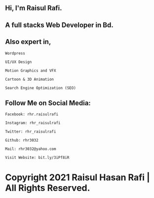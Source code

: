 ## Hi, I'm Raisul Rafi.
## A full stacks Web Developer in Bd.

## Also expert in,

    Wordpress
	
	UI/UX Design
	
	Motion Graphics and VFX
	
	Cartoon & 3D Animation
	
	Search Engine Optimization (SEO) 





## Follow Me on Social Media:

	Facebook: rhr.raisulrafi
	
	Instagram: rhr_raisulrafi
	
	Twitter: rhr_raisulrafi
	
	Github: rhr3032
	
	Mail: rhr3032@yahoo.com

	Visit Website: bit.ly/3iPf8iR



# Copyright 2021 Raisul Hasan Rafi | All Rights Reserved.

